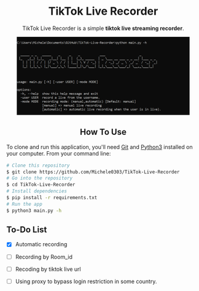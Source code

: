 <div align="center">

# TikTok Live Recorder

TikTok Live Recorder is a simple **tiktok live streaming recorder**.

<img src="/assets/sample.png" width="450px">


## How To Use
</div>
  
To clone and run this application, you'll need [Git](https://git-scm.com) and [Python3](https://www.python.org/downloads/) installed on your computer. From your command line:

```bash
# Clone this repository
$ git clone https://github.com/Michele0303/TikTok-Live-Recorder
# Go into the repository
$ cd TikTok-Live-Recorder
# Install dependencies
$ pip install -r requirements.txt
# Run the app
$ python3 main.py -h
```

## To-Do List
- [x] Automatic recording
- [ ] Recording by Room_id
- [ ] Recoding by tiktok live url
- [ ] Using proxy to bypass login restriction in some country.
  

